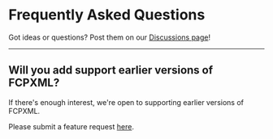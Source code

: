 # Frequently Asked Questions

Got ideas or questions? Post them on our [Discussions page](https://github.com/latenitefilms/capacitor/discussions)!

---

## Will you add support earlier versions of FCPXML?

If there's enough interest, we're open to supporting earlier versions of FCPXML.

Please submit a feature request [here](https://github.com/latenitefilms/capacitor/issues).